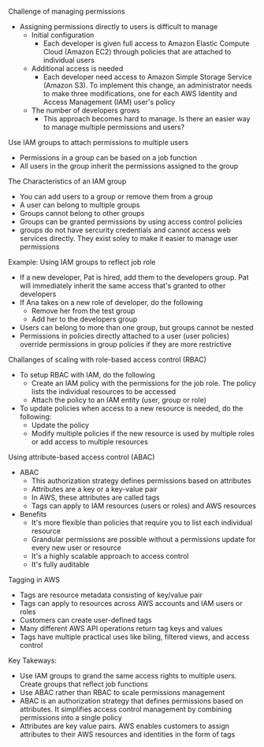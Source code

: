 Challenge of managing permissions 
- Assigning permissions directly to users is difficult to manage 
	- Initial configuration 
		- Each developer is given full access to Amazon Elastic Compute Cloud (Amazon EC2) through policies that are attached to individual users 
	- Additional access is needed
		- Each developer need access to Amazon Simple Storage Service (Amazon S3). To implement this change, an administrator needs to make three modifications, one for each AWS Identity and Access Management (IAM) user's policy 
	- The number of developers grows
		- This approach becomes hard to manage. Is there an easier way to manage multiple permissions and users?

Use IAM groups to attach permissions to multiple users
- Permissions in a group can be based on a job function 
- All users in the group inherit the permissions assigned to the group 

The Characteristics of an IAM group 
- You can add users to a group or remove them from a group 
- A user can belong to multiple groups 
- Groups cannot belong to other groups 
- Groups can be granted permissions by using access control policies
- groups do not have sercurity credentials and cannot access web services directly. They exist soley to make it easier to manage user permissions 

Example: Using IAM groups to reflect job role 
- If a new developer, Pat is hired, add them to the developers group. Pat will immediately inherit the same access that's granted to other developers
- If Ana takes on a new role of developer, do the following
	- Remove her from the test group 
	- Add her to the developers group
- Users can belong to more than one group, but groups cannot be nested
- Permissions in policies directly attached to a user (user policies) override permissions in group policies if they are more restrictive 

Challanges of scaling with role-based access control (RBAC)
- To setup RBAC with IAM, do the following
	- Create an IAM policy with the permissions for the job role. The policy lists the individual resources to be accessed 
	- Attach the policy to an IAM entity (user, group or role)
- To update policies when access to a new resource is needed, do the following:
	- Update the policy 
	- Modify multiple policies if the new resource is used by multiple roles or add access to multiple resources 

Using attribute-based access control (ABAC)
- ABAC
	- This authorization strategy defines permissions based on attributes 
	- Attributes are a key or a key-value pair
	- In AWS, these attributes are called tags
	- Tags can apply to IAM resources (users or roles) and AWS resources 
- Benefits 
	- It's more flexible than policies that require you to list each individual resource 
	- Grandular permissions are possible without a permissions update for every new user or resource 
	- It's a highly scalable approach to access control 
	- It's fully auditable 

Tagging in AWS 
- Tags are resource metadata consisting of key/value pair
- Tags can apply to resources across AWS accounts and IAM users or roles 
- Customers can create user-defined tags 
- Many different AWS API operations return tag keys and values 
- Tags have multiple practical uses like biling, filtered views, and access control 

Key Takeways:
- Use IAM groups to grand the same access rights to multiple users. Create groups that reflect job functions 
- Use ABAC rather than RBAC to scale permissions management 
- ABAC is an authorization strategy that defines permissions based on attributes. It simplifies access control management by combining permissions into a single policy 
- Attributes are key value pairs. AWS enables customers to assign attributes to their AWS resources and identities in the form of tags 

